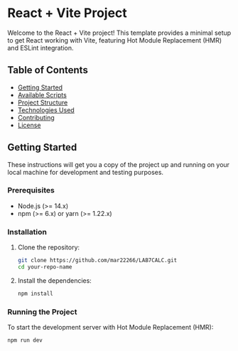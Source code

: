 # React + Vite Project

Welcome to the React + Vite project! This template provides a minimal setup to get React working with Vite, featuring Hot Module Replacement (HMR) and ESLint integration.

## Table of Contents

- [Getting Started](#getting-started)
- [Available Scripts](#available-scripts)
- [Project Structure](#project-structure)
- [Technologies Used](#technologies-used)
- [Contributing](#contributing)
- [License](#license)

## Getting Started

These instructions will get you a copy of the project up and running on your local machine for development and testing purposes.

### Prerequisites

- Node.js (>= 14.x)
- npm (>= 6.x) or yarn (>= 1.22.x)

### Installation

1. Clone the repository:

    ```bash
    git clone https://github.com/mar22266/LAB7CALC.git
    cd your-repo-name
    ```

2. Install the dependencies:

    ```bash
    npm install
    ```

### Running the Project

To start the development server with Hot Module Replacement (HMR):

```bash
npm run dev
